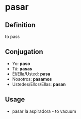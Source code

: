 # pasar

## Definition
to pass

## Conjugation

- Yo: **paso**
- Tú: **pasas**
- Él/Ella/Usted: **pasa**
- Nosotros: **pasamos**
- Ustedes/Ellos/Ellas: **pasan**

## Usage

- pasar la aspiradora \- to vacuum